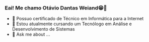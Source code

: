 ### Eai! Me chamo Otávio Dantas Weiand😁🤙

- 🔭 Possuo certificado de Técnico em Informática para a Internet
- 🌱 Estou atualmente cursando um Tecnólogo em Análise e Desenvolvimento de Sistemas
- 💬 Ask me about ...


